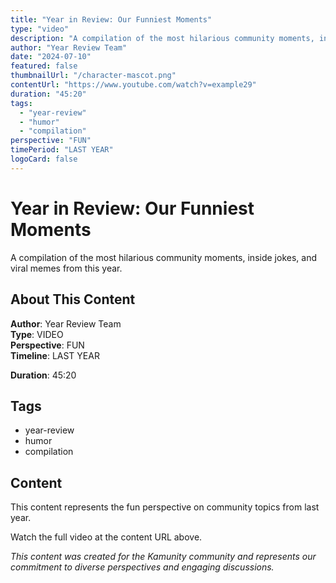 ```yaml
---
title: "Year in Review: Our Funniest Moments"
type: "video"
description: "A compilation of the most hilarious community moments, inside jokes, and viral memes from this year."
author: "Year Review Team"
date: "2024-07-10"
featured: false
thumbnailUrl: "/character-mascot.png"
contentUrl: "https://www.youtube.com/watch?v=example29"
duration: "45:20"
tags:
  - "year-review"
  - "humor"
  - "compilation"
perspective: "FUN"
timePeriod: "LAST YEAR"
logoCard: false
---
```

# Year in Review: Our Funniest Moments

A compilation of the most hilarious community moments, inside jokes, and viral memes from this year.

## About This Content

**Author**: Year Review Team  
**Type**: VIDEO  
**Perspective**: FUN  
**Timeline**: LAST YEAR  

**Duration**: 45:20  

## Tags

- year-review
- humor
- compilation

## Content

This content represents the fun perspective on community topics from last year. 

Watch the full video at the content URL above.




*This content was created for the Kamunity community and represents our commitment to diverse perspectives and engaging discussions.*

